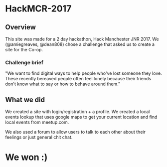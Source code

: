 # HackMCR-2017

## Overview
This site was made for a 2 day hackathon, Hack Manchester JNR 2017. We (@amiegreaves, @dean808) chose a challenge that asked us to create a site for the Co-op.

 ### Challenge brief
 "We want to find digital ways to help people who've lost someone they love. These recently bereaved people often feel lonely because their friends don't know what to say or how to behave around them."

 ## What we did
 We created a site with login/registration + a profile. We created a local events lookup that uses google maps to get your current location and find local events from meetup.com.

 We also used a forum to allow users to talk to each other about their feelings or just general chit chat.

 # We won :)